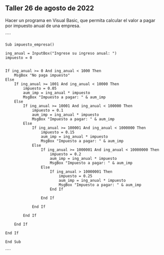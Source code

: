 ## Taller 26 de agosto de 2022

Hacer un programa en Visual Basic, que permita calcular el valor a pagar por impuesto anual de una empresa.

´´´´
    
    Sub impuesto_empresa()

    ing_anual = InputBox("Ingrese su ingreso anual: ")
    impuesto = 0


    If ing_anual >= 0 And ing_anual < 1000 Then
        MsgBox "No paga impuesto"
    Else
        If ing_anual >= 1001 And ing_anual < 10000 Then
            impuesto = 0.05
            aum_imp = ing_anual * impuesto
            MsgBox "Impuesto a pagar: " & aum_imp
        Else
            If ing_anual >= 10001 And ing_anual < 100000 Then
                impuesto = 0.1
                aum_imp = ing_anual * impuesto
                MsgBox "Impuesto a pagar: " & aum_imp
            Else
                If ing_anual >= 100001 And ing_anual < 1000000 Then
                    impuesto = 0.15
                    aum_imp = ing_anual * impuesto
                    MsgBox "Impuesto a pagar: " & aum_imp
                Else
                    If ing_anual >= 1000001 And ing_anual < 10000000 Then
                        impuesto = 0.2
                        aum_imp = ing_anual * impuesto
                        MsgBox "Impuesto a pagar: " & aum_imp
                    Else
                        If ing_anual > 10000001 Then
                            impuesto = 0.25
                            aum_imp = ing_anual * impuesto
                            MsgBox "Impuesto a pagar: " & aum_imp
                        End If
                    
                    End If
                        
                End If
            
            End If

        End If

    End If

    End Sub
´´´´
